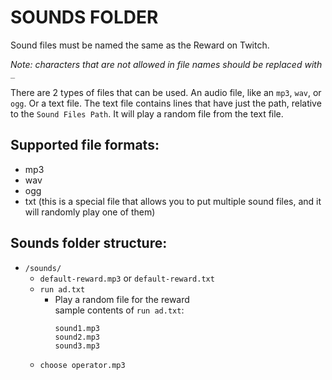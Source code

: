 # SOUNDS FOLDER

Sound files must be named the same as the Reward on Twitch. 

*Note: characters that are not allowed in file names should be replaced with `_`*

There are 2 types of files that can be used. An audio file, like an `mp3`, `wav`, or `ogg`. Or a text file. The text file contains lines that have just the path, relative to the `Sound Files Path`. It will play a random file from the text file.

## Supported file formats:

- mp3
- wav
- ogg
- txt (this is a special file that allows you to put multiple sound files, and it will randomly play one of them)

## Sounds folder structure:

- `/sounds/`
	- `default-reward.mp3` or `default-reward.txt`
	- `run ad.txt`
		- Play a random file for the reward  
			sample contents of `run ad.txt`:
			```
			sound1.mp3
			sound2.mp3
			sound3.mp3

			``` 
	- `choose operator.mp3`
